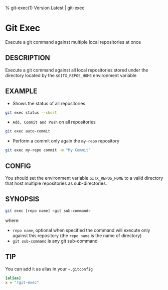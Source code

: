 % git-exec(1) Version Latest | git-exec
# Git Exec

Execute a git command against multiple local repositories at once

## DESCRIPTION

Execute a git command against all local repositories
stored under the directory located by the `$GITX_REPOS_HOME` environment variable

## EXAMPLE

* Shows the status of all repositories

```bash
git exec status --short
```

* `Add, Commit and Push` on all repositories

```bash
git exec auto-commit
```

* Perform a commit only again the `my-repo` repository

```bash
git exec my-repo commit -m "My Commit"
```

## CONFIG

You should set the environment variable `GITX_REPOS_HOME` to a valid directory
that host multiple repositories as sub-directories.

## SYNOPSIS

```bash
git exec [repo name] <git sub-command>
```

where:

* `repo name`, optional when specified the command will execute only against this repository (the `repo name` is the name of directory)
* `git sub-command` is any git sub-command

## TIP

You can add it as alias in your `~.gitconfig`
```ini
[alias]
x = "!git-exec"
```


